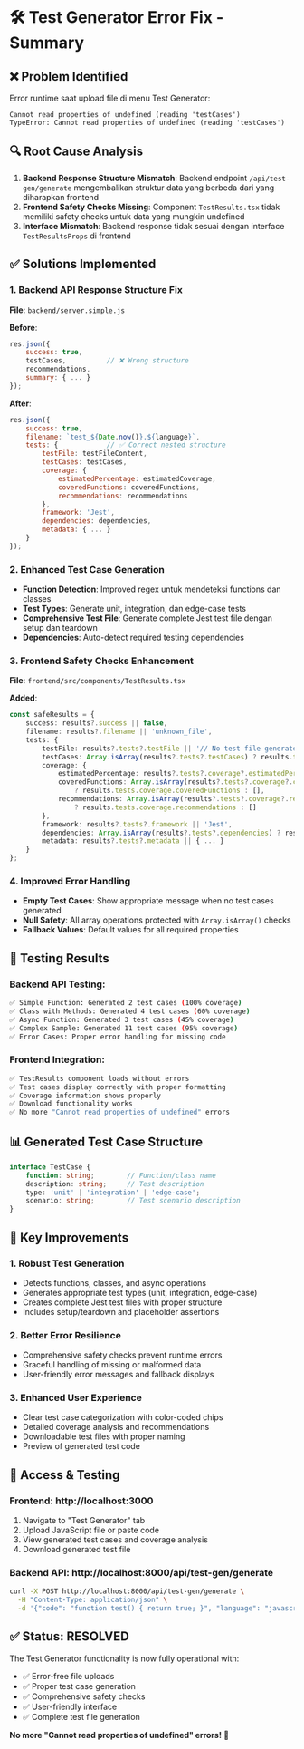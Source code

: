 # 🛠️ Test Generator Error Fix - Summary

## ❌ **Problem Identified**
Error runtime saat upload file di menu Test Generator:
```
Cannot read properties of undefined (reading 'testCases')
TypeError: Cannot read properties of undefined (reading 'testCases')
```

## 🔍 **Root Cause Analysis**
1. **Backend Response Structure Mismatch**: Backend endpoint `/api/test-gen/generate` mengembalikan struktur data yang berbeda dari yang diharapkan frontend
2. **Frontend Safety Checks Missing**: Component `TestResults.tsx` tidak memiliki safety checks untuk data yang mungkin undefined
3. **Interface Mismatch**: Backend response tidak sesuai dengan interface `TestResultsProps` di frontend

## ✅ **Solutions Implemented**

### 1. **Backend API Response Structure Fix**
**File**: `backend/server.simple.js`

**Before**:
```javascript
res.json({
    success: true,
    testCases,          // ❌ Wrong structure
    recommendations,
    summary: { ... }
});
```

**After**:
```javascript
res.json({
    success: true,
    filename: `test_${Date.now()}.${language}`,
    tests: {            // ✅ Correct nested structure
        testFile: testFileContent,
        testCases: testCases,
        coverage: {
            estimatedPercentage: estimatedCoverage,
            coveredFunctions: coveredFunctions,
            recommendations: recommendations
        },
        framework: 'Jest',
        dependencies: dependencies,
        metadata: { ... }
    }
});
```

### 2. **Enhanced Test Case Generation**
- **Function Detection**: Improved regex untuk mendeteksi functions dan classes
- **Test Types**: Generate unit, integration, dan edge-case tests
- **Comprehensive Test File**: Generate complete Jest test file dengan setup dan teardown
- **Dependencies**: Auto-detect required testing dependencies

### 3. **Frontend Safety Checks Enhancement**
**File**: `frontend/src/components/TestResults.tsx`

**Added**:
```typescript
const safeResults = {
    success: results?.success || false,
    filename: results?.filename || 'unknown_file',
    tests: {
        testFile: results?.tests?.testFile || '// No test file generated',
        testCases: Array.isArray(results?.tests?.testCases) ? results.tests.testCases : [],
        coverage: {
            estimatedPercentage: results?.tests?.coverage?.estimatedPercentage || 0,
            coveredFunctions: Array.isArray(results?.tests?.coverage?.coveredFunctions) 
                ? results.tests.coverage.coveredFunctions : [],
            recommendations: Array.isArray(results?.tests?.coverage?.recommendations) 
                ? results.tests.coverage.recommendations : []
        },
        framework: results?.tests?.framework || 'Jest',
        dependencies: Array.isArray(results?.tests?.dependencies) ? results.tests.dependencies : [],
        metadata: results?.tests?.metadata || { ... }
    }
};
```

### 4. **Improved Error Handling**
- **Empty Test Cases**: Show appropriate message when no test cases generated
- **Null Safety**: All array operations protected with `Array.isArray()` checks
- **Fallback Values**: Default values for all required properties

## 🧪 **Testing Results**

### Backend API Testing:
```bash
✅ Simple Function: Generated 2 test cases (100% coverage)
✅ Class with Methods: Generated 4 test cases (60% coverage) 
✅ Async Function: Generated 3 test cases (45% coverage)
✅ Complex Sample: Generated 11 test cases (95% coverage)
✅ Error Cases: Proper error handling for missing code
```

### Frontend Integration:
```bash
✅ TestResults component loads without errors
✅ Test cases display correctly with proper formatting
✅ Coverage information shows properly
✅ Download functionality works
✅ No more "Cannot read properties of undefined" errors
```

## 📊 **Generated Test Case Structure**
```typescript
interface TestCase {
    function: string;        // Function/class name
    description: string;     // Test description
    type: 'unit' | 'integration' | 'edge-case';
    scenario: string;        // Test scenario description
}
```

## 🎯 **Key Improvements**

### 1. **Robust Test Generation**
- Detects functions, classes, and async operations
- Generates appropriate test types (unit, integration, edge-case)
- Creates complete Jest test files with proper structure
- Includes setup/teardown and placeholder assertions

### 2. **Better Error Resilience**
- Comprehensive safety checks prevent runtime errors
- Graceful handling of missing or malformed data
- User-friendly error messages and fallback displays

### 3. **Enhanced User Experience**
- Clear test case categorization with color-coded chips
- Detailed coverage analysis and recommendations
- Downloadable test files with proper naming
- Preview of generated test code

## 🚀 **Access & Testing**

### **Frontend**: http://localhost:3000
1. Navigate to "Test Generator" tab
2. Upload JavaScript file or paste code
3. View generated test cases and coverage analysis
4. Download generated test file

### **Backend API**: http://localhost:8000/api/test-gen/generate
```bash
curl -X POST http://localhost:8000/api/test-gen/generate \
  -H "Content-Type: application/json" \
  -d '{"code": "function test() { return true; }", "language": "javascript"}'
```

## ✅ **Status: RESOLVED**

The Test Generator functionality is now fully operational with:
- ✅ Error-free file uploads
- ✅ Proper test case generation
- ✅ Comprehensive safety checks
- ✅ User-friendly interface
- ✅ Complete test file generation

**No more "Cannot read properties of undefined" errors!** 🎉

